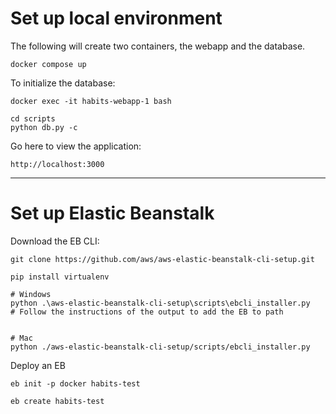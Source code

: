 # Set up local environment

The following will create two containers, the webapp and the database.

```commandline
docker compose up
```

To initialize the database:

```
docker exec -it habits-webapp-1 bash

cd scripts
python db.py -c
```

Go here to view the application:

    http://localhost:3000

---

# Set up Elastic Beanstalk

Download the EB CLI:

```
git clone https://github.com/aws/aws-elastic-beanstalk-cli-setup.git

pip install virtualenv

# Windows
python .\aws-elastic-beanstalk-cli-setup\scripts\ebcli_installer.py
# Follow the instructions of the output to add the EB to path


# Mac
python ./aws-elastic-beanstalk-cli-setup/scripts/ebcli_installer.py
```

Deploy an EB

```
eb init -p docker habits-test

eb create habits-test
```